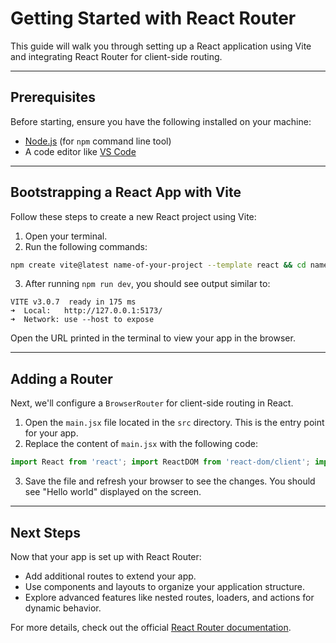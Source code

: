 # Getting Started with React Router

This guide will walk you through setting up a React application using Vite and integrating React Router for client-side routing.

---

## Prerequisites

Before starting, ensure you have the following installed on your machine:
- [Node.js](https://nodejs.org/) (for `npm` command line tool)
- A code editor like [VS Code](https://code.visualstudio.com/)

---

## Bootstrapping a React App with Vite

Follow these steps to create a new React project using Vite:

1. Open your terminal.
2. Run the following commands:

```bash
npm create vite@latest name-of-your-project --template react && cd name-of-your-project && npm install react-router-dom localforage match-sorter sort-by && npm run dev
```

3. After running `npm run dev`, you should see output similar to:

```text
VITE v3.0.7  ready in 175 ms
➜  Local:   http://127.0.0.1:5173/
➜  Network: use --host to expose
```

Open the URL printed in the terminal to view your app in the browser.

---

## Adding a Router

Next, we'll configure a `BrowserRouter` for client-side routing in React.

1. Open the `main.jsx` file located in the `src` directory. This is the entry point for your app.
2. Replace the content of `main.jsx` with the following code:

```jsx
import React from 'react'; import ReactDOM from 'react-dom/client'; import { createBrowserRouter, RouterProvider } from 'react-router-dom'; import './index.css'; const router = createBrowserRouter([{ path: '/', element: <div>Hello world</div>, }]); ReactDOM.createRoot(document.getElementById('root')).render( <React.StrictMode> <RouterProvider router={router} /> </React.StrictMode> );
```

3. Save the file and refresh your browser to see the changes. You should see "Hello world" displayed on the screen.

---

## Next Steps

Now that your app is set up with React Router:
- Add additional routes to extend your app.
- Use components and layouts to organize your application structure.
- Explore advanced features like nested routes, loaders, and actions for dynamic behavior.

For more details, check out the official [React Router documentation](https://reactrouter.com/).
